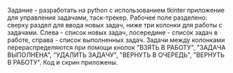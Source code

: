 Задание - разработать на python с использованием tkinter приложение для управления задачами, таск-трекер.
Рабочее поле разделено: сверху раздел для ввода новых задач, ниже три колонки для работы с задачами. Слева - список новых задач, посередине - список задач в работе, справа - список выполненных задач.
Задачи между колонками перераспределяются при помощи кнопок "ВЗЯТЬ В РАБОТУ", "ЗАДАЧА ВЫПОЛНЕНА", "УДАЛИТЬ ЗАДАЧУ", "ВЕРНУТЬ В ОЧЕРЕДЬ", "ВЕРНУТЬ В РАБОТУ".
Код и скрин приложены.

